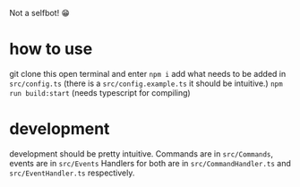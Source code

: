 Not a selfbot! 😁

# how to use

git clone this
open terminal and enter `npm i`
add what needs to be added in `src/config.ts` (there is a `src/config.example.ts` it should be intuitive.)
`npm run build:start` (needs typescript for compiling)

# development
development should be pretty intuitive.
Commands are in `src/Commands`, events are in `src/Events`
Handlers for both are in `src/CommandHandler.ts` and `src/EventHandler.ts` respectively.